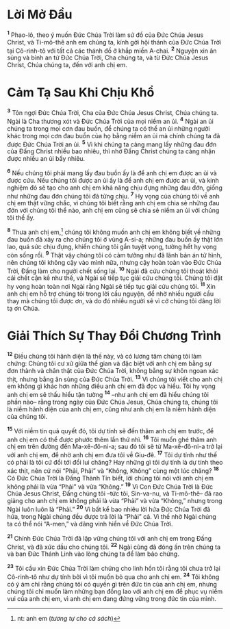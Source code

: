 # Lời Mở Ðầu

<sup><b>1</b></sup> Phao-lô, theo ý muốn Ðức Chúa Trời làm sứ đồ của Ðức Chúa Jesus Christ, và Ti-mô-thê anh em chúng ta, kính gởi hội thánh của Ðức Chúa Trời tại Cô-rinh-tô với tất cả các thánh đồ ở khắp miền A-chai. <sup><b>2</b></sup> Nguyện xin ân sủng và bình an từ Ðức Chúa Trời, Cha chúng ta, và từ Ðức Chúa Jesus Christ, Chúa chúng ta, đến với anh chị em.

# Cảm Tạ Sau Khi Chịu Khổ

<sup><b>3</b></sup> Tôn ngợi Ðức Chúa Trời, Cha của Ðức Chúa Jesus Christ, Chúa chúng ta. Ngài là Cha thương xót và Ðức Chúa Trời của mọi niềm an ủi. <sup><b>4</b></sup> Ngài an ủi chúng ta trong mọi cơn đau buồn, để chúng ta có thể an ủi những người khác trong mọi cơn đau buồn của họ bằng niềm an ủi mà chính chúng ta đã được Ðức Chúa Trời an ủi. <sup><b>5</b></sup> Vì khi chúng ta càng mang lấy những đau đớn của Ðấng Christ nhiều bao nhiêu, thì nhờ Ðấng Christ chúng ta càng nhận được nhiều an ủi bấy nhiêu.

<sup><b>6</b></sup> Nếu chúng tôi phải mang lấy đau buồn ấy là để anh chị em được an ủi và được cứu. Nếu chúng tôi được an ủi ấy là để anh chị em được an ủi, và kinh nghiệm đó sẽ tạo cho anh chị em khả năng chịu đựng những đau đớn, giống như những đau đớn chúng tôi đã từng chịu. <sup><b>7</b></sup> Hy vọng của chúng tôi về anh chị em thật vững chắc, vì chúng tôi biết rằng anh chị em chia sẻ những đau đớn với chúng tôi thể nào, anh chị em cũng sẽ chia sẻ niềm an ủi với chúng tôi thể ấy.

<sup><b>8</b></sup> Thưa anh chị em,[^1-ca8b49fa-366c-4368-ab12-72064985fb05] chúng tôi không muốn anh chị em không biết về những đau buồn đã xảy ra cho chúng tôi ở vùng A-si-a; những đau buồn ấy thật lớn lao, quá sức chịu đựng, khiến chúng tôi gần tuyệt vọng, tưởng hết hy vọng còn sống rồi. <sup><b>9</b></sup> Thật vậy chúng tôi có cảm tưởng như đã lãnh bản án tử hình, nên chúng tôi không cậy vào mình nữa, nhưng cậy hoàn toàn vào Ðức Chúa Trời, Ðấng làm cho người chết sống lại. <sup><b>10</b></sup> Ngài đã cứu chúng tôi thoát khỏi cái chết cận kề như thế, và Ngài sẽ tiếp tục giải cứu chúng tôi. Chúng tôi đặt hy vọng hoàn toàn nơi Ngài rằng Ngài sẽ tiếp tục giải cứu chúng tôi. <sup><b>11</b></sup> Xin anh chị em hỗ trợ chúng tôi trong lời cầu nguyện, để nhờ nhiều người cầu thay mà chúng tôi được ơn, và do đó nhiều người sẽ vì cớ chúng tôi dâng lời tạ ơn Chúa.

# Giải Thích Sự Thay Ðổi Chương Trình

<sup><b>12</b></sup> Ðiều chúng tôi hãnh diện là thế này, và có lương tâm chúng tôi làm chứng: Chúng tôi cư xử giữa thế gian và đặc biệt với anh chị em bằng sự đơn thành và chân thật của Ðức Chúa Trời, không bằng sự khôn ngoan xác thịt, nhưng bằng ân sủng của Ðức Chúa Trời. <sup><b>13</b></sup> Vì chúng tôi viết cho anh chị em không gì khác hơn những điều anh chị em đã đọc và hiểu. Tôi hy vọng anh chị em sẽ thấu hiểu tận tường <sup><b>14</b></sup> –như anh chị em đã hiểu chúng tôi phần nào– rằng trong ngày của Ðức Chúa Jesus, Chúa chúng ta, chúng tôi là niềm hãnh diện của anh chị em, cũng như anh chị em là niềm hãnh diện của chúng tôi.

<sup><b>15</b></sup> Với niềm tin quả quyết đó, tôi dự tính sẽ đến thăm anh chị em trước, để anh chị em có thể được phước thêm lần thứ nhì. <sup><b>16</b></sup> Tôi muốn ghé thăm anh chị em trên đường đến Ma-xê-đô-ni-a; sau đó tôi sẽ từ Ma-xê-đô-ni-a trở lại với anh chị em, để nhờ anh chị em đưa tôi về Giu-đê. <sup><b>17</b></sup> Tôi dự tính như thế có phải là tôi cứ đổi tới đổi lui chăng? Hay những gì tôi dự tính là dự tính theo xác thịt, nên cứ nói “Phải, Phải” và “Không, Không” cùng một lúc chăng? <sup><b>18</b></sup> Có Ðức Chúa Trời là Ðấng Thành Tín biết, lời chúng tôi nói với anh chị em không phải là vừa “Phải” và vừa “Không.” <sup><b>19</b></sup> Vì Con Ðức Chúa Trời là Ðức Chúa Jesus Christ, Ðấng chúng tôi –tức tôi, Sin-va-nu, và Ti-mô-thê– đã rao giảng cho anh chị em không phải là vừa “Phải” và vừa “Không,” nhưng trong Ngài luôn luôn là “Phải.” <sup><b>20</b></sup> Vì bất kể bao nhiêu lời hứa Ðức Chúa Trời đã hứa, trong Ngài chúng đều được trả lời là “Phải” cả. Vì thế nhờ Ngài chúng ta có thể nói “A-men,” và dâng vinh hiển về Ðức Chúa Trời.

<sup><b>21</b></sup> Chính Ðức Chúa Trời đã lập vững chúng tôi với anh chị em trong Ðấng Christ, và đã xức dầu cho chúng tôi. <sup><b>22</b></sup> Ngài cũng đã đóng ấn trên chúng ta và ban Ðức Thánh Linh vào lòng chúng ta để làm bảo chứng.

<sup><b>23</b></sup> Tôi cầu xin Ðức Chúa Trời làm chứng cho linh hồn tôi rằng tôi chưa trở lại Cô-rinh-tô như dự tính bởi vì tôi muốn bỏ qua cho anh chị em. <sup><b>24</b></sup> Tôi không có ý ám chỉ rằng chúng tôi có quyền gì trên đức tin của anh chị em, nhưng chúng tôi chỉ muốn làm những bạn đồng lao với anh chị em để phục vụ niềm vui của anh chị em, vì anh chị em đang đứng vững trong đức tin của mình.

[^1-ca8b49fa-366c-4368-ab12-72064985fb05]: nt: anh em (_tương tự cho cả sách_)
